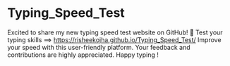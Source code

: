 # Typing_Speed_Test
Excited to share my new typing speed test website on GitHub! 🚀 
Test your typing skills ==> https://risheekojha.github.io/Typing_Speed_Test/
Improve your speed with this user-friendly platform. Your feedback and contributions are highly appreciated. Happy typing !
